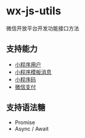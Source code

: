 # wx-js-utils

微信开放平台开发功能接口方法

## 支持能力
* [小程序用户](docs/WXMINIUSER.md)
* [小程序模板消息](docs/WXMINIMessage.md)
* [小程序码](docs/WXMINIQR.md)
* [微信支付](docs/WXPay.md)

## 支持语法糖
* Promise
* Async / Await